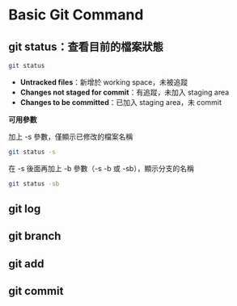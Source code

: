 # Basic Git Command

## git status：查看目前的檔案狀態 <a id="git-status"></a>

```bash
git status
```

* **Untracked files**：新增於 working space，未被追蹤
* **Changes not staged for commit**：有追蹤，未加入 staging area
* **Changes to be committed**：已加入 staging area，未 commit

**可用參數**

加上 -s 參數，僅顯示已修改的檔案名稱

```bash
git status -s
```

在 -s 後面再加上 -b 參數（-s -b 或 -sb），顯示分支的名稱

```bash
git status -sb
```

## git log <a id="git-log"></a>

## git branch <a id="git-branch"></a>

## git add <a id="git-add"></a>

## git commit <a id="git-commit"></a>

